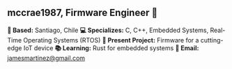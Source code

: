 ## mccrae1987, Firmware Engineer 👋

**📍 Based:** Santiago, Chile
**💻 Specializes:** C, C++, Embedded Systems, Real-Time Operating Systems (RTOS)
**🔬 Present Project:** Firmware for a cutting-edge IoT device
**📚 Learning:** Rust for embedded systems
**📧 Email:** jamesmartinez@gmail.com
